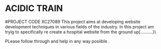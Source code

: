 # ACIDIC TRAIN
#PROJECT CODE XC27089
This project aims at developing website development techniques in various fields of the industry. In this project am tryig to specifically re create a hospital website from the ground up[..........}\

PLease follow through and help in any way posiible .
